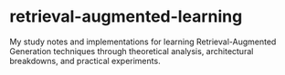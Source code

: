 # retrieval-augmented-learning
My study notes and implementations for learning Retrieval-Augmented Generation techniques through theoretical analysis, architectural breakdowns, and practical experiments.
